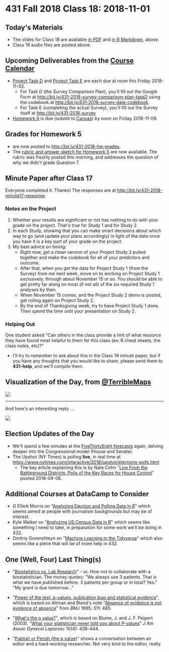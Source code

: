 # 431 Fall 2018 Class 18: 2018-11-01

## Today's Materials

- The slides for Class 18 are available [in PDF](https://github.com/THOMASELOVE/431-2018/blob/master/slides/class18/431_class-18-slides_2018.pdf) and [in R Markdown](https://github.com/THOMASELOVE/THOMASELOVE/431-2018/master/slides/class18/431_class-18-slides_2018.Rmd), above.
- Class 18 audio files are posted above.

## Upcoming Deliverables from the [Course Calendar](https://github.com/THOMASELOVE/431-2018/blob/master/calendar.md)

- [Project Task D](https://thomaselove.github.io/431-2018-project/taskD.html) and [Project Task E](https://thomaselove.github.io/431-2018-project/taskE.html) are each due at noon this Friday 2018-11-02. 
    - For Task D (the Survey Comparison Plan), you'll fill out the Google Form at http://bit.ly/431-2018-survey-comparison-plan-taskD using the codebook at http://bit.ly/431-2018-survey-data-codebook.
    - For Task E (completing the actual Survey), you'll fill out the Survey itself at http://bit.ly/431-2018-survey
- [Homework 6](https://github.com/THOMASELOVE/431-2018/blob/master/homework/Homework6/431-2018-hw6.md) is due (submit to [Canvas](https://canvas.case.edu/)) by noon on Friday 2018-11-09.

## Grades for Homework 5

- are now posted to http://bit.ly/431-2018-hw-grades.
- The [rubric and answer sketch for Homework 5](https://github.com/THOMASELOVE/431-2018/tree/master/homework/Homework5) are now available. The rubric was freshly posted this morning, and addresses the question of why we didn't grade Question 7.

## Minute Paper after Class 17

Everyone completed it. Thanks! The responses are at http://bit.ly/431-2018-minute17-response.

### Notes on the Project

1. Whether your results are significant or not has nothing to do with your grade on the project. That's true for Study 1 and for Study 2. 
2. In each Study, showing that you can make smart decisions about which way to go (and update your plans accordingly) in light of the data once you have it is a key part of your grade on the project.
3. My best advice on timing:
    - Right now, get a clean version of your Project Study 2 pulled together and make the codebook for all of your predictors and outcome.
    - After that, when you get the data for Project Study 1 (from the Survey) from me next week, move on to working on Project Study 1 exclusively, through about November 15 or so. You should be able to get pretty far along on most (if not all) of the six required Study 1 analyses by then.
    - When November 15 comes, and the Project Study 2 demo is posted, get rolling again on Project Study 2.
    - By the end of Thanksgiving week, try to have Project Study 1 done. Then spend the time until your presentation on Study 2.

### Helping Out

One student asked "Can others in the class provide a hint of what resource they have found most helpful to them for this class (ex: R cheat sheets, the class notes, etc)?"

- I'll try to remember to ask about this in the Class 19 minute paper, but if you have any thoughts that you would like to share, please send them to **431-help**, and we'll compile them.

## Visualization of the Day, from [@TerribleMaps](https://twitter.com/TerribleMaps/status/1057709604250021890)

![](https://github.com/THOMASELOVE/431-2018/blob/master/slides/class18/eye.PNG)

---


And here's an interesting reply ...

![](https://github.com/THOMASELOVE/431-2018/blob/master/slides/class18/blue.png)


## Election Updates of the Day

- We'll spend a few minutes at the [FiveThirtyEight forecasts](https://projects.fivethirtyeight.com/2018-midterm-election-forecast/senate) again, delving deeper into the Congressional model (House and Senate).
- The Upshot (NY Times) is polling **live**, in real time at https://www.nytimes.com/interactive/2018/upshot/elections-polls.html
    - The key article explaining this is by Nate Cohn "[Live From the Battleground Districts: Polls of the Key Races for House Control](https://www.nytimes.com/2018/09/06/upshot/midterms-2018-polls-live.html)" posted 2018-09-06.

## Additional Courses at DataCamp to Consider

- G Elliott Morris on "[Analyzing Election and Polling Data in R](https://www.datacamp.com/courses/analyzing-election-and-polling-data-in-r)" which seems aimed at people with journalism backgrounds but may be of interest.
- Kyle Walker on "[Analyzing US Census Data in R](https://www.datacamp.com/courses/analyzing-us-census-data-in-r)" which seems like something I need to take, in preparation for some work we'll be doing in 432.
- Dmitriy Gorenshteyn on "[Machine Learning in the Tidyverse](https://www.datacamp.com/courses/machine-learning-in-the-tidyverse)" which also seems like a piece that will be of more help in 432.

## One (Well, Four) Last Thing(s)

- "[Biostatistics vs. Lab Research](https://www.youtube.com/watch?v=PbODigCZqL8)" - or, How not to collaborate with a biostatistician. The money quotes: "We always use 3 patients. That is what we have published before. 3 patients per group or in total? Yes." "My grant is due tomorrow..."

- "[Power of the test, p-values, publication bias and statistical evidence](https://www.youtube.com/watch?v=kMYxd6QeAss)", which is based on Altman and Bland's note "[Absence of evidence is not evidence of absence](https://www.bmj.com/content/311/7003/485)" from *BMJ* 1995; 311: 485.

- "[What's the p value?](https://www.youtube.com/watch?v=ax0tDcFkPic)", which is based on Blume, J. and J. F. Peipert (2003). "[What your statistician never told you about P-values](https://www.sciencedirect.com/science/article/pii/S1074380405601430)" *J Am Assoc Gynecol Laparosc* 10(4): 439-444.

- "[Publish or Perish (the p value)](https://www.youtube.com/watch?v=ax0tDcFkPic)" shows a conversation between an editor and a hard-working researcher. Not very kind to the editor, really.
